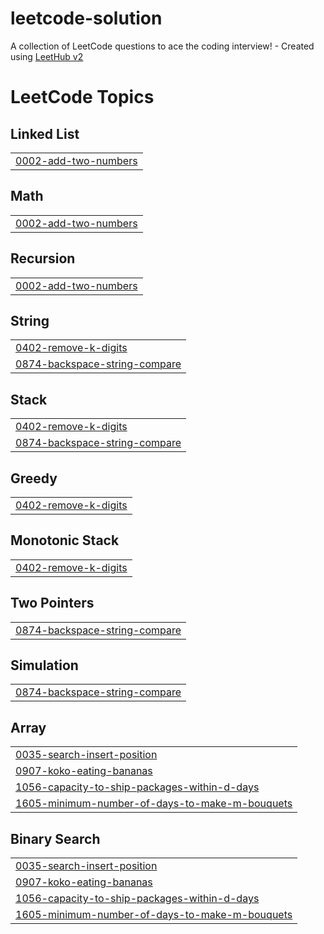 # leetcode-solution
A collection of LeetCode questions to ace the coding interview! - Created using [LeetHub v2](https://github.com/arunbhardwaj/LeetHub-2.0)

<!---LeetCode Topics Start-->
# LeetCode Topics
## Linked List
|  |
| ------- |
| [0002-add-two-numbers](https://github.com/rajputishwar/leetcode-solution/tree/master/0002-add-two-numbers) |
## Math
|  |
| ------- |
| [0002-add-two-numbers](https://github.com/rajputishwar/leetcode-solution/tree/master/0002-add-two-numbers) |
## Recursion
|  |
| ------- |
| [0002-add-two-numbers](https://github.com/rajputishwar/leetcode-solution/tree/master/0002-add-two-numbers) |
## String
|  |
| ------- |
| [0402-remove-k-digits](https://github.com/rajputishwar/leetcode-solution/tree/master/0402-remove-k-digits) |
| [0874-backspace-string-compare](https://github.com/rajputishwar/leetcode-solution/tree/master/0874-backspace-string-compare) |
## Stack
|  |
| ------- |
| [0402-remove-k-digits](https://github.com/rajputishwar/leetcode-solution/tree/master/0402-remove-k-digits) |
| [0874-backspace-string-compare](https://github.com/rajputishwar/leetcode-solution/tree/master/0874-backspace-string-compare) |
## Greedy
|  |
| ------- |
| [0402-remove-k-digits](https://github.com/rajputishwar/leetcode-solution/tree/master/0402-remove-k-digits) |
## Monotonic Stack
|  |
| ------- |
| [0402-remove-k-digits](https://github.com/rajputishwar/leetcode-solution/tree/master/0402-remove-k-digits) |
## Two Pointers
|  |
| ------- |
| [0874-backspace-string-compare](https://github.com/rajputishwar/leetcode-solution/tree/master/0874-backspace-string-compare) |
## Simulation
|  |
| ------- |
| [0874-backspace-string-compare](https://github.com/rajputishwar/leetcode-solution/tree/master/0874-backspace-string-compare) |
## Array
|  |
| ------- |
| [0035-search-insert-position](https://github.com/rajputishwar/leetcode-solution/tree/master/0035-search-insert-position) |
| [0907-koko-eating-bananas](https://github.com/rajputishwar/leetcode-solution/tree/master/0907-koko-eating-bananas) |
| [1056-capacity-to-ship-packages-within-d-days](https://github.com/rajputishwar/leetcode-solution/tree/master/1056-capacity-to-ship-packages-within-d-days) |
| [1605-minimum-number-of-days-to-make-m-bouquets](https://github.com/rajputishwar/leetcode-solution/tree/master/1605-minimum-number-of-days-to-make-m-bouquets) |
## Binary Search
|  |
| ------- |
| [0035-search-insert-position](https://github.com/rajputishwar/leetcode-solution/tree/master/0035-search-insert-position) |
| [0907-koko-eating-bananas](https://github.com/rajputishwar/leetcode-solution/tree/master/0907-koko-eating-bananas) |
| [1056-capacity-to-ship-packages-within-d-days](https://github.com/rajputishwar/leetcode-solution/tree/master/1056-capacity-to-ship-packages-within-d-days) |
| [1605-minimum-number-of-days-to-make-m-bouquets](https://github.com/rajputishwar/leetcode-solution/tree/master/1605-minimum-number-of-days-to-make-m-bouquets) |
<!---LeetCode Topics End-->